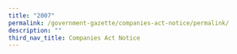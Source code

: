 ```yaml
---
title: "2007"
permalink: /government-gazette/companies-act-notice/permalink/
description: ""
third_nav_title: Companies Act Notice
---
```

